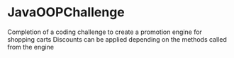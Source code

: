 # JavaOOPChallenge

Completion of a coding challenge to create a promotion engine for shopping carts
Discounts can be applied depending on the methods called from the engine
